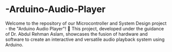 # -Arduino-Audio-Player
Welcome to the repository of our Microcontroller and System Design project - the "Arduino Audio Player"! 🎵 This project, developed under the guidance of Dr. Abdul Rehman Aslam, showcases the fusion of hardware and software to create an interactive and versatile audio playback system using Arduino.
